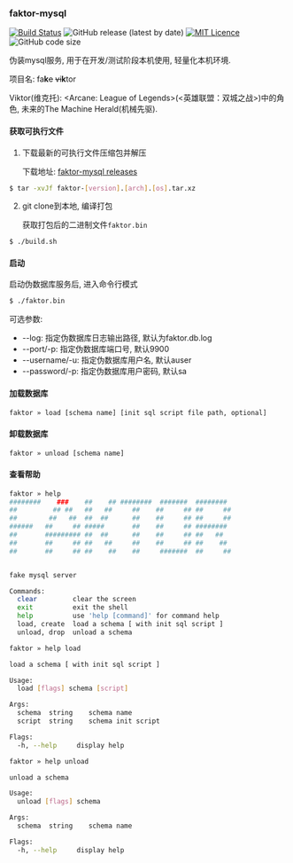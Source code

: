 ### faktor-mysql

[![Build Status](https://app.travis-ci.com/CharLemAznable/faktor-mysql.svg?branch=main)](https://app.travis-ci.com/CharLemAznable/faktor-mysql)
![GitHub release (latest by date)](https://img.shields.io/github/v/release/CharLemAznable/faktor-mysql)
[![MIT Licence](https://badges.frapsoft.com/os/mit/mit.svg?v=103)](https://opensource.org/licenses/mit-license.php)
![GitHub code size](https://img.shields.io/github/languages/code-size/CharLemAznable/faktor-mysql)

伪装mysql服务, 用于在开发/测试阶段本机使用, 轻量化本机环境.

项目名: fa**k**~~e~~ ~~vi~~**k**tor

Viktor(维克托): <Arcane: League of Legends>(<英雄联盟：双城之战>)中的角色, 未来的The Machine Herald(机械先驱).

#### 获取可执行文件

1. 下载最新的可执行文件压缩包并解压

    下载地址: [faktor-mysql releases](https://github.com/CharLemAznable/faktor-mysql/releases)

```bash
$ tar -xvJf faktor-[version].[arch].[os].tar.xz
```

2. git clone到本地, 编译打包

    获取打包后的二进制文件```faktor.bin```

```bash
$ ./build.sh
```

#### 启动

启动伪数据库服务后, 进入命令行模式

```bash
$ ./faktor.bin
```

可选参数:
* --log: 指定伪数据库日志输出路径, 默认为faktor.db.log
* --port/-p: 指定伪数据库端口号, 默认9900
* --username/-u: 指定伪数据库用户名, 默认auser
* --password/-p: 指定伪数据库用户密码, 默认sa

#### 加载数据库

```bash
faktor » load [schema name] [init sql script file path, optional]
```

#### 卸载数据库

```bash
faktor » unload [schema name]
```

#### 查看帮助

```bash
faktor » help
########    ###    ##    ## ########  #######  ########  
##         ## ##   ##   ##     ##    ##     ## ##     ##
##        ##   ##  ##  ##      ##    ##     ## ##     ##
######   ##     ## #####       ##    ##     ## ########  
##       ######### ##  ##      ##    ##     ## ##   ##   
##       ##     ## ##   ##     ##    ##     ## ##    ##  
##       ##     ## ##    ##    ##     #######  ##     ##


fake mysql server

Commands:
  clear         clear the screen
  exit          exit the shell
  help          use 'help [command]' for command help
  load, create  load a schema [ with init sql script ]
  unload, drop  unload a schema
```

```bash
faktor » help load

load a schema [ with init sql script ]

Usage:
  load [flags] schema [script]

Args:
  schema  string    schema name
  script  string    schema init script

Flags:
  -h, --help     display help
```

```bash
faktor » help unload

unload a schema

Usage:
  unload [flags] schema

Args:
  schema  string    schema name

Flags:
  -h, --help     display help
```
